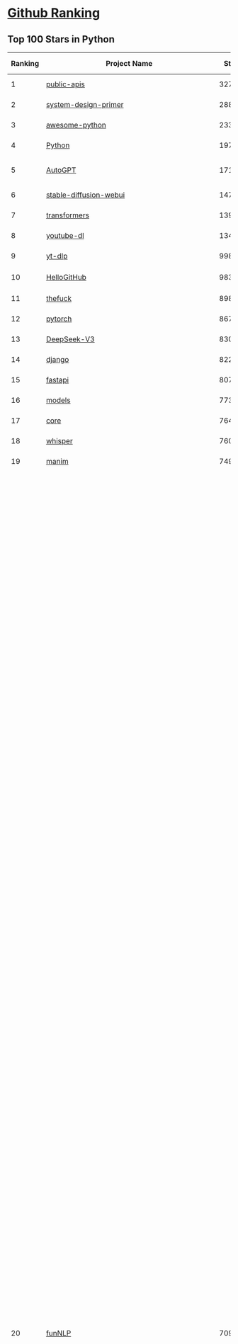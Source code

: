 [Github Ranking](../README.md)
==========

## Top 100 Stars in Python

| Ranking | Project Name | Stars | Forks | Language | Open Issues | Description | Last Commit |
| ------- | ------------ | ----- | ----- | -------- | ----------- | ----------- | ----------- |
| 1 | [public-apis](https://github.com/public-apis/public-apis) | 327246 | 34720 | Python | 48 | A collective list of free APIs | 2024-10-31T19:50:02Z |
| 2 | [system-design-primer](https://github.com/donnemartin/system-design-primer) | 288884 | 48084 | Python | 231 | Learn how to design large-scale systems. Prep for the system design interview.  Includes Anki flashcards. | 2024-12-02T01:10:39Z |
| 3 | [awesome-python](https://github.com/vinta/awesome-python) | 233612 | 25258 | Python | 0 | An opinionated list of awesome Python frameworks, libraries, software and resources. | 2024-08-11T17:10:18Z |
| 4 | [Python](https://github.com/TheAlgorithms/Python) | 197217 | 46254 | Python | 64 | All Algorithms implemented in Python | 2025-02-10T19:53:13Z |
| 5 | [AutoGPT](https://github.com/Significant-Gravitas/AutoGPT) | 171355 | 45031 | Python | 166 | AutoGPT is the vision of accessible AI for everyone, to use and to build on. Our mission is to provide the tools, so that you can focus on what matters. | 2025-02-12T04:02:57Z |
| 6 | [stable-diffusion-webui](https://github.com/AUTOMATIC1111/stable-diffusion-webui) | 147572 | 27584 | Python | 2296 | Stable Diffusion web UI | 2025-02-10T07:14:50Z |
| 7 | [transformers](https://github.com/huggingface/transformers) | 139064 | 27900 | Python | 997 | 🤗 Transformers: State-of-the-art Machine Learning for Pytorch, TensorFlow, and JAX. | 2025-02-11T22:55:27Z |
| 8 | [youtube-dl](https://github.com/ytdl-org/youtube-dl) | 134104 | 10199 | Python | 3698 | Command-line program to download videos from YouTube.com and other video sites | 2025-02-07T00:01:51Z |
| 9 | [yt-dlp](https://github.com/yt-dlp/yt-dlp) | 99832 | 7818 | Python | 1483 | A feature-rich command-line audio/video downloader | 2025-02-11T21:32:25Z |
| 10 | [HelloGitHub](https://github.com/521xueweihan/HelloGitHub) | 98343 | 9811 | Python | 188 | :octocat: 分享 GitHub 上有趣、入门级的开源项目。Share interesting, entry-level open source projects on GitHub. | 2025-01-27T03:53:33Z |
| 11 | [thefuck](https://github.com/nvbn/thefuck) | 89836 | 3622 | Python | 274 | Magnificent app which corrects your previous console command. | 2024-07-19T14:56:13Z |
| 12 | [pytorch](https://github.com/pytorch/pytorch) | 86749 | 23329 | Python | 14500 | Tensors and Dynamic neural networks in Python with strong GPU acceleration | 2025-02-12T04:05:14Z |
| 13 | [DeepSeek-V3](https://github.com/deepseek-ai/DeepSeek-V3) | 83006 | 13233 | Python | 100 | None | 2025-02-08T08:10:06Z |
| 14 | [django](https://github.com/django/django) | 82250 | 32221 | Python | 0 | The Web framework for perfectionists with deadlines. | 2025-02-11T17:38:58Z |
| 15 | [fastapi](https://github.com/fastapi/fastapi) | 80766 | 6930 | Python | 51 | FastAPI framework, high performance, easy to learn, fast to code, ready for production | 2025-02-11T11:35:01Z |
| 16 | [models](https://github.com/tensorflow/models) | 77359 | 45694 | Python | 1064 | Models and examples built with TensorFlow | 2025-02-11T07:56:18Z |
| 17 | [core](https://github.com/home-assistant/core) | 76451 | 32425 | Python | 2927 | :house_with_garden: Open source home automation that puts local control and privacy first. | 2025-02-12T01:36:58Z |
| 18 | [whisper](https://github.com/openai/whisper) | 76054 | 9087 | Python | 0 | Robust Speech Recognition via Large-Scale Weak Supervision | 2025-01-04T20:56:17Z |
| 19 | [manim](https://github.com/3b1b/manim) | 74927 | 6530 | Python | 435 | Animation engine for explanatory math videos | 2025-01-08T16:22:03Z |
| 20 | [funNLP](https://github.com/fighting41love/funNLP) | 70907 | 14667 | Python | 30 | 中英文敏感词、语言检测、中外手机/电话归属地/运营商查询、名字推断性别、手机号抽取、身份证抽取、邮箱抽取、中日文人名库、中文缩写库、拆字词典、词汇情感值、停用词、反动词表、暴恐词表、繁简体转换、英文模拟中文发音、汪峰歌词生成器、职业名称词库、同义词库、反义词库、否定词库、汽车品牌词库、汽车零件词库、连续英文切割、各种中文词向量、公司名字大全、古诗词库、IT词库、财经词库、成语词库、地名词库、历史名人词库、诗词词库、医学词库、饮食词库、法律词库、汽车词库、动物词库、中文聊天语料、中文谣言数据、百度中文问答数据集、句子相似度匹配算法集合、bert资源、文本生成&摘要相关工具、cocoNLP信息抽取工具、国内电话号码正则匹配、清华大学XLORE:中英文跨语言百科知识图谱、清华大学人工智能技术系列报告、自然语言生成、NLU太难了系列、自动对联数据及机器人、用户名黑名单列表、罪名法务名词及分类模型、微信公众号语料、cs224n深度学习自然语言处理课程、中文手写汉字识别、中文自然语言处理 语料/数据集、变量命名神器、分词语料库+代码、任务型对话英文数据集、ASR 语音数据集 + 基于深度学习的中文语音识别系统、笑声检测器、Microsoft多语言数字/单位/如日期时间识别包、中华新华字典数据库及api(包括常用歇后语、成语、词语和汉字)、文档图谱自动生成、SpaCy 中文模型、Common Voice语音识别数据集新版、神经网络关系抽取、基于bert的命名实体识别、关键词(Keyphrase)抽取包pke、基于医疗领域知识图谱的问答系统、基于依存句法与语义角色标注的事件三元组抽取、依存句法分析4万句高质量标注数据、cnocr：用来做中文OCR的Python3包、中文人物关系知识图谱项目、中文nlp竞赛项目及代码汇总、中文字符数据、speech-aligner: 从“人声语音”及其“语言文本”产生音素级别时间对齐标注的工具、AmpliGraph: 知识图谱表示学习(Python)库：知识图谱概念链接预测、Scattertext 文本可视化(python)、语言/知识表示工具：BERT & ERNIE、中文对比英文自然语言处理NLP的区别综述、Synonyms中文近义词工具包、HarvestText领域自适应文本挖掘工具（新词发现-情感分析-实体链接等）、word2word：(Python)方便易用的多语言词-词对集：62种语言/3,564个多语言对、语音识别语料生成工具：从具有音频/字幕的在线视频创建自动语音识别(ASR)语料库、构建医疗实体识别的模型（包含词典和语料标注）、单文档非监督的关键词抽取、Kashgari中使用gpt-2语言模型、开源的金融投资数据提取工具、文本自动摘要库TextTeaser: 仅支持英文、人民日报语料处理工具集、一些关于自然语言的基本模型、基于14W歌曲知识库的问答尝试--功能包括歌词接龙and已知歌词找歌曲以及歌曲歌手歌词三角关系的问答、基于Siamese bilstm模型的相似句子判定模型并提供训练数据集和测试数据集、用Transformer编解码模型实现的根据Hacker News文章标题自动生成评论、用BERT进行序列标记和文本分类的模板代码、LitBank：NLP数据集——支持自然语言处理和计算人文学科任务的100部带标记英文小说语料、百度开源的基准信息抽取系统、虚假新闻数据集、Facebook: LAMA语言模型分析，提供Transformer-XL/BERT/ELMo/GPT预训练语言模型的统一访问接口、CommonsenseQA：面向常识的英文QA挑战、中文知识图谱资料、数据及工具、各大公司内部里大牛分享的技术文档 PDF 或者 PPT、自然语言生成SQL语句（英文）、中文NLP数据增强（EDA）工具、英文NLP数据增强工具 、基于医药知识图谱的智能问答系统、京东商品知识图谱、基于mongodb存储的军事领域知识图谱问答项目、基于远监督的中文关系抽取、语音情感分析、中文ULMFiT-情感分析-文本分类-语料及模型、一个拍照做题程序、世界各国大规模人名库、一个利用有趣中文语料库 qingyun 训练出来的中文聊天机器人、中文聊天机器人seqGAN、省市区镇行政区划数据带拼音标注、教育行业新闻语料库包含自动文摘功能、开放了对话机器人-知识图谱-语义理解-自然语言处理工具及数据、中文知识图谱：基于百度百科中文页面-抽取三元组信息-构建中文知识图谱、masr: 中文语音识别-提供预训练模型-高识别率、Python音频数据增广库、中文全词覆盖BERT及两份阅读理解数据、ConvLab：开源多域端到端对话系统平台、中文自然语言处理数据集、基于最新版本rasa搭建的对话系统、基于TensorFlow和BERT的管道式实体及关系抽取、一个小型的证券知识图谱/知识库、复盘所有NLP比赛的TOP方案、OpenCLaP：多领域开源中文预训练语言模型仓库、UER：基于不同语料+编码器+目标任务的中文预训练模型仓库、中文自然语言处理向量合集、基于金融-司法领域(兼有闲聊性质)的聊天机器人、g2pC：基于上下文的汉语读音自动标记模块、Zincbase 知识图谱构建工具包、诗歌质量评价/细粒度情感诗歌语料库、快速转化「中文数字」和「阿拉伯数字」、百度知道问答语料库、基于知识图谱的问答系统、jieba_fast 加速版的jieba、正则表达式教程、中文阅读理解数据集、基于BERT等最新语言模型的抽取式摘要提取、Python利用深度学习进行文本摘要的综合指南、知识图谱深度学习相关资料整理、维基大规模平行文本语料、StanfordNLP 0.2.0：纯Python版自然语言处理包、NeuralNLP-NeuralClassifier：腾讯开源深度学习文本分类工具、端到端的封闭域对话系统、中文命名实体识别：NeuroNER vs. BertNER、新闻事件线索抽取、2019年百度的三元组抽取比赛：“科学空间队”源码、基于依存句法的开放域文本知识三元组抽取和知识库构建、中文的GPT2训练代码、ML-NLP - 机器学习(Machine Learning)NLP面试中常考到的知识点和代码实现、nlp4han:中文自然语言处理工具集(断句/分词/词性标注/组块/句法分析/语义分析/NER/N元语法/HMM/代词消解/情感分析/拼写检查、XLM：Facebook的跨语言预训练语言模型、用基于BERT的微调和特征提取方法来进行知识图谱百度百科人物词条属性抽取、中文自然语言处理相关的开放任务-数据集-当前最佳结果、CoupletAI - 基于CNN+Bi-LSTM+Attention 的自动对对联系统、抽象知识图谱、MiningZhiDaoQACorpus - 580万百度知道问答数据挖掘项目、brat rapid annotation tool: 序列标注工具、大规模中文知识图谱数据：1.4亿实体、数据增强在机器翻译及其他nlp任务中的应用及效果、allennlp阅读理解:支持多种数据和模型、PDF表格数据提取工具 、 Graphbrain：AI开源软件库和科研工具，目的是促进自动意义提取和文本理解以及知识的探索和推断、简历自动筛选系统、基于命名实体识别的简历自动摘要、中文语言理解测评基准，包括代表性的数据集&基准模型&语料库&排行榜、树洞 OCR 文字识别 、从包含表格的扫描图片中识别表格和文字、语声迁移、Python口语自然语言处理工具集(英文)、 similarity：相似度计算工具包，java编写、海量中文预训练ALBERT模型 、Transformers 2.0 、基于大规模音频数据集Audioset的音频增强 、Poplar：网页版自然语言标注工具、图片文字去除，可用于漫画翻译 、186种语言的数字叫法库、Amazon发布基于知识的人-人开放领域对话数据集 、中文文本纠错模块代码、繁简体转换 、 Python实现的多种文本可读性评价指标、类似于人名/地名/组织机构名的命名体识别数据集 、东南大学《知识图谱》研究生课程(资料)、. 英文拼写检查库 、 wwsearch是企业微信后台自研的全文检索引擎、CHAMELEON：深度学习新闻推荐系统元架构 、 8篇论文梳理BERT相关模型进展与反思、DocSearch：免费文档搜索引擎、 LIDA：轻量交互式对话标注工具 、aili - the fastest in-memory index in the East 东半球最快并发索引 、知识图谱车音工作项目、自然语言生成资源大全 、中日韩分词库mecab的Python接口库、中文文本摘要/关键词提取、汉字字符特征提取器 (featurizer)，提取汉字的特征（发音特征、字形特征）用做深度学习的特征、中文生成任务基准测评 、中文缩写数据集、中文任务基准测评 - 代表性的数据集-基准(预训练)模型-语料库-baseline-工具包-排行榜、PySS3：面向可解释AI的SS3文本分类器机器可视化工具 、中文NLP数据集列表、COPE - 格律诗编辑程序、doccano：基于网页的开源协同多语言文本标注工具 、PreNLP：自然语言预处理库、简单的简历解析器，用来从简历中提取关键信息、用于中文闲聊的GPT2模型：GPT2-chitchat、基于检索聊天机器人多轮响应选择相关资源列表(Leaderboards、Datasets、Papers)、(Colab)抽象文本摘要实现集锦(教程 、词语拼音数据、高效模糊搜索工具、NLP数据增广资源集、微软对话机器人框架 、 GitHub Typo Corpus：大规模GitHub多语言拼写错误/语法错误数据集、TextCluster：短文本聚类预处理模块 Short text cluster、面向语音识别的中文文本规范化、BLINK：最先进的实体链接库、BertPunc：基于BERT的最先进标点修复模型、Tokenizer：快速、可定制的文本词条化库、中文语言理解测评基准，包括代表性的数据集、基准(预训练)模型、语料库、排行榜、spaCy 医学文本挖掘与信息提取 、 NLP任务示例项目代码集、 python拼写检查库、chatbot-list - 行业内关于智能客服、聊天机器人的应用和架构、算法分享和介绍、语音质量评价指标(MOSNet, BSSEval, STOI, PESQ, SRMR)、 用138GB语料训练的法文RoBERTa预训练语言模型 、BERT-NER-Pytorch：三种不同模式的BERT中文NER实验、无道词典 - 有道词典的命令行版本，支持英汉互查和在线查询、2019年NLP亮点回顾、 Chinese medical dialogue data 中文医疗对话数据集 、最好的汉字数字(中文数字)-阿拉伯数字转换工具、 基于百科知识库的中文词语多词义/义项获取与特定句子词语语义消歧、awesome-nlp-sentiment-analysis - 情感分析、情绪原因识别、评价对象和评价词抽取、LineFlow：面向所有深度学习框架的NLP数据高效加载器、中文医学NLP公开资源整理 、MedQuAD：(英文)医学问答数据集、将自然语言数字串解析转换为整数和浮点数、Transfer Learning in Natural Language Processing (NLP) 、面向语音识别的中文/英文发音辞典、Tokenizers：注重性能与多功能性的最先进分词器、CLUENER 细粒度命名实体识别 Fine Grained Named Entity Recognition、 基于BERT的中文命名实体识别、中文谣言数据库、NLP数据集/基准任务大列表、nlp相关的一些论文及代码, 包括主题模型、词向量(Word Embedding)、命名实体识别(NER)、文本分类(Text Classificatin)、文本生成(Text Generation)、文本相似性(Text Similarity)计算等，涉及到各种与nlp相关的算法，基于keras和tensorflow 、Python文本挖掘/NLP实战示例、 Blackstone：面向非结构化法律文本的spaCy pipeline和NLP模型通过同义词替换实现文本“变脸” 、中文 预训练 ELECTREA 模型: 基于对抗学习 pretrain Chinese Model 、albert-chinese-ner - 用预训练语言模型ALBERT做中文NER 、基于GPT2的特定主题文本生成/文本增广、开源预训练语言模型合集、多语言句向量包、编码、标记和实现：一种可控高效的文本生成方法、 英文脏话大列表 、attnvis：GPT2、BERT等transformer语言模型注意力交互可视化、CoVoST：Facebook发布的多语种语音-文本翻译语料库，包括11种语言(法语、德语、荷兰语、俄语、西班牙语、意大利语、土耳其语、波斯语、瑞典语、蒙古语和中文)的语音、文字转录及英文译文、Jiagu自然语言处理工具 - 以BiLSTM等模型为基础，提供知识图谱关系抽取 中文分词 词性标注 命名实体识别 情感分析 新词发现 关键词 文本摘要 文本聚类等功能、用unet实现对文档表格的自动检测，表格重建、NLP事件提取文献资源列表 、 金融领域自然语言处理研究资源大列表、CLUEDatasetSearch - 中英文NLP数据集：搜索所有中文NLP数据集，附常用英文NLP数据集 、medical_NER - 中文医学知识图谱命名实体识别 、(哈佛)讲因果推理的免费书、知识图谱相关学习资料/数据集/工具资源大列表、Forte：灵活强大的自然语言处理pipeline工具集 、Python字符串相似性算法库、PyLaia：面向手写文档分析的深度学习工具包、TextFooler：针对文本分类/推理的对抗文本生成模块、Haystack：灵活、强大的可扩展问答(QA)框架、中文关键短语抽取工具 | 2024-05-10T07:38:24Z |
| 21 | [flask](https://github.com/pallets/flask) | 68768 | 16285 | Python | 2 | The Python micro framework for building web applications. | 2025-01-05T17:10:05Z |
| 22 | [screenshot-to-code](https://github.com/abi/screenshot-to-code) | 68215 | 8366 | Python | 89 | Drop in a screenshot and convert it to clean code (HTML/Tailwind/React/Vue) | 2025-02-04T16:05:42Z |
| 23 | [devops-exercises](https://github.com/bregman-arie/devops-exercises) | 67711 | 15142 | Python | 32 | Linux, Jenkins, AWS, SRE, Prometheus, Docker, Python, Ansible, Git, Kubernetes, Terraform, OpenStack, SQL, NoSQL, Azure, GCP, DNS, Elastic, Network, Virtualization. DevOps Interview Questions | 2025-01-25T17:57:43Z |
| 24 | [gpt_academic](https://github.com/binary-husky/gpt_academic) | 67428 | 8268 | Python | 229 | 为GPT/GLM等LLM大语言模型提供实用化交互接口，特别优化论文阅读/润色/写作体验，模块化设计，支持自定义快捷按钮&函数插件，支持Python和C++等项目剖析&自译解功能，PDF/LaTex论文翻译&总结功能，支持并行问询多种LLM模型，支持chatglm3等本地模型。接入通义千问, deepseekcoder, 讯飞星火, 文心一言, llama2, rwkv, claude2, moss等。 | 2025-02-09T12:27:01Z |
| 25 | [awesome-machine-learning](https://github.com/josephmisiti/awesome-machine-learning) | 66908 | 14779 | Python | 0 | A curated list of awesome Machine Learning frameworks, libraries and software. | 2024-12-16T21:26:20Z |
| 26 | [ComfyUI](https://github.com/comfyanonymous/ComfyUI) | 66729 | 7142 | Python | 1916 | The most powerful and modular diffusion model GUI, api and backend with a graph/nodes interface. | 2025-02-11T22:17:08Z |
| 27 | [d2l-zh](https://github.com/d2l-ai/d2l-zh) | 65678 | 11247 | Python | 0 | 《动手学深度学习》：面向中文读者、能运行、可讨论。中英文版被70多个国家的500多所大学用于教学。 | 2024-07-30T09:32:19Z |
| 28 | [cpython](https://github.com/python/cpython) | 65209 | 31084 | Python | 7214 | The Python programming language | 2025-02-12T01:53:29Z |
| 29 | [ansible](https://github.com/ansible/ansible) | 63974 | 23970 | Python | 538 | Ansible is a radically simple IT automation platform that makes your applications and systems easier to deploy and maintain. Automate everything from code deployment to network configuration to cloud management, in a language that approaches plain English, using SSH, with no agents to install on remote systems. https://docs.ansible.com. | 2025-02-11T20:00:43Z |
| 30 | [gpt4free](https://github.com/xtekky/gpt4free) | 63433 | 13536 | Python | 60 | The official gpt4free repository \| various collection of powerful language models \| o3 mini and deepseek r1 | 2025-02-11T17:58:56Z |
| 31 | [PayloadsAllTheThings](https://github.com/swisskyrepo/PayloadsAllTheThings) | 63116 | 14970 | Python | 0 | A list of useful payloads and bypass for Web Application Security and Pentest/CTF | 2025-02-09T20:37:54Z |
| 32 | [keras](https://github.com/keras-team/keras) | 62501 | 19499 | Python | 221 | Deep Learning for humans | 2025-02-11T05:14:52Z |
| 33 | [sherlock](https://github.com/sherlock-project/sherlock) | 62344 | 7180 | Python | 89 | Hunt down social media accounts by username across social networks | 2025-02-03T08:47:52Z |
| 34 | [scikit-learn](https://github.com/scikit-learn/scikit-learn) | 61040 | 25577 | Python | 1557 | scikit-learn: machine learning in Python | 2025-02-11T18:58:01Z |
| 35 | [annotated_deep_learning_paper_implementations](https://github.com/labmlai/annotated_deep_learning_paper_implementations) | 58470 | 5951 | Python | 30 | 🧑‍🏫 60+ Implementations/tutorials of deep learning papers with side-by-side notes 📝; including transformers (original, xl, switch, feedback, vit, ...), optimizers (adam, adabelief, sophia, ...), gans(cyclegan, stylegan2, ...), 🎮 reinforcement learning (ppo, dqn), capsnet, distillation, ... 🧠 | 2024-08-24T09:18:59Z |
| 36 | [new-pac](https://github.com/Alvin9999/new-pac) | 58463 | 9722 | Python | 418 | 翻墙-科学上网、自由上网、免费科学上网、免费翻墙、fanqiang、油管youtube/视频下载、软件、VPN、一键翻墙浏览器，vps一键搭建翻墙服务器脚本/教程，免费shadowsocks/ss/ssr/v2ray/goflyway账号/节点，翻墙梯子，电脑、手机、iOS、安卓、windows、Mac、Linux、路由器翻墙、科学上网、youtube视频下载、youtube油管镜像/免翻墙网站、美区apple id共享账号、翻墙-科学上网-梯子 | 2025-02-12T04:02:23Z |
| 37 | [open-interpreter](https://github.com/OpenInterpreter/open-interpreter) | 58262 | 4989 | Python | 205 | A natural language interface for computers | 2025-01-24T13:02:04Z |
| 38 | [localstack](https://github.com/localstack/localstack) | 57639 | 4080 | Python | 265 | 💻 A fully functional local AWS cloud stack. Develop and test your cloud & Serverless apps offline | 2025-02-11T19:31:46Z |
| 39 | [llama](https://github.com/meta-llama/llama) | 57562 | 9691 | Python | 420 | Inference code for Llama models | 2025-01-26T21:42:26Z |
| 40 | [private-gpt](https://github.com/zylon-ai/private-gpt) | 55183 | 7413 | Python | 240 | Interact with your documents using the power of GPT, 100% privately, no data leaks | 2024-11-13T19:30:32Z |
| 41 | [you-get](https://github.com/soimort/you-get) | 54639 | 9703 | Python | 0 | :arrow_double_down: Dumb downloader that scrapes the web | 2025-01-04T02:13:08Z |
| 42 | [scrapy](https://github.com/scrapy/scrapy) | 54120 | 10646 | Python | 432 | Scrapy, a fast high-level web crawling & scraping framework for Python. | 2025-02-11T18:45:21Z |
| 43 | [face_recognition](https://github.com/ageitgey/face_recognition) | 54098 | 13547 | Python | 758 | The world's simplest facial recognition api for Python and the command line | 2024-08-21T06:22:36Z |
| 44 | [Real-Time-Voice-Cloning](https://github.com/CorentinJ/Real-Time-Voice-Cloning) | 53482 | 8889 | Python | 199 | Clone a voice in 5 seconds to generate arbitrary speech in real-time | 2024-08-14T19:54:03Z |
| 45 | [faceswap](https://github.com/deepfakes/faceswap) | 53229 | 13314 | Python | 28 | Deepfakes Software For All | 2024-11-19T23:13:32Z |
| 46 | [gpt-engineer](https://github.com/AntonOsika/gpt-engineer) | 53073 | 6923 | Python | 18 | Platform to experiment with the AI Software Engineer. Terminal based. NOTE: Very different from https://gptengineer.app | 2024-11-17T22:47:32Z |
| 47 | [requests](https://github.com/psf/requests) | 52481 | 9365 | Python | 187 | A simple, yet elegant, HTTP library. | 2025-02-10T21:13:27Z |
| 48 | [yolov5](https://github.com/ultralytics/yolov5) | 52293 | 16654 | Python | 196 | YOLOv5 🚀 in PyTorch > ONNX > CoreML > TFLite | 2025-01-30T16:42:48Z |
| 49 | [openpilot](https://github.com/commaai/openpilot) | 52214 | 9422 | Python | 112 | openpilot is an operating system for robotics. Currently, it upgrades the driver assistance system on 275+ supported cars. | 2025-02-12T04:02:18Z |
| 50 | [hackingtool](https://github.com/Z4nzu/hackingtool) | 51539 | 5554 | Python | 43 | ALL IN ONE Hacking Tool For Hackers | 2024-07-31T13:30:04Z |
| 51 | [rich](https://github.com/Textualize/rich) | 50655 | 1778 | Python | 194 | Rich is a Python library for rich text and beautiful formatting in the terminal. | 2024-12-02T16:01:57Z |
| 52 | [grok-1](https://github.com/xai-org/grok-1) | 49900 | 8337 | Python | 77 | Grok open release | 2024-08-30T04:17:25Z |
| 53 | [langflow](https://github.com/langflow-ai/langflow) | 47377 | 5197 | Python | 273 | Langflow is a low-code app builder for RAG and multi-agent AI applications. It’s Python-based and agnostic to any model, API, or database. | 2025-02-12T03:19:12Z |
| 54 | [professional-programming](https://github.com/charlax/professional-programming) | 47295 | 3750 | Python | 0 | A collection of learning resources for curious software engineers | 2025-02-10T13:42:42Z |
| 55 | [big-list-of-naughty-strings](https://github.com/minimaxir/big-list-of-naughty-strings) | 46947 | 2153 | Python | 69 | The Big List of Naughty Strings is a list of strings which have a high probability of causing issues when used as user-input data. | 2024-04-18T03:26:59Z |
| 56 | [PaddleOCR](https://github.com/PaddlePaddle/PaddleOCR) | 46333 | 7990 | Python | 37 | Awesome multilingual OCR toolkits based on PaddlePaddle (practical ultra lightweight OCR system, support 80+ languages recognition, provide data annotation and synthesis tools, support training and deployment among server, mobile, embedded and IoT devices) | 2025-02-11T03:54:22Z |
| 57 | [MetaGPT](https://github.com/geekan/MetaGPT) | 46096 | 5493 | Python | 44 | 🌟 The Multi-Agent Framework: First AI Software Company, Towards Natural Language Programming | 2025-02-12T02:52:01Z |
| 58 | [OpenHands](https://github.com/All-Hands-AI/OpenHands) | 45743 | 5056 | Python | 245 | 🙌 OpenHands: Code Less, Make More | 2025-02-11T22:30:41Z |
| 59 | [pandas](https://github.com/pandas-dev/pandas) | 44526 | 18205 | Python | 3609 | Flexible and powerful data analysis / manipulation library for Python, providing labeled data structures similar to R data.frame objects, statistical functions, and much more | 2025-02-12T02:28:08Z |
| 60 | [30-Days-Of-Python](https://github.com/Asabeneh/30-Days-Of-Python) | 44405 | 8501 | Python | 51 | 30 days of Python programming challenge is a step-by-step guide to learn the Python programming language in 30 days. This challenge may take more than100 days, follow your own pace.  These videos may help too: https://www.youtube.com/channel/UC7PNRuno1rzYPb1xLa4yktw | 2025-02-11T09:58:01Z |
| 61 | [Deep-Live-Cam](https://github.com/hacksider/Deep-Live-Cam) | 43784 | 6403 | Python | 7 | real time face swap and one-click video deepfake with only a single image | 2025-02-09T06:17:49Z |
| 62 | [Fooocus](https://github.com/lllyasviel/Fooocus) | 43155 | 6394 | Python | 197 | Focus on prompting and generating | 2025-01-24T10:55:35Z |
| 63 | [text-generation-webui](https://github.com/oobabooga/text-generation-webui) | 42400 | 5485 | Python | 208 | A Gradio web UI for Large Language Models with support for multiple inference backends. | 2025-02-10T20:54:16Z |
| 64 | [ChatGLM-6B](https://github.com/THUDM/ChatGLM-6B) | 41030 | 5242 | Python | 556 | ChatGLM-6B: An Open Bilingual Dialogue Language Model \| 开源双语对话语言模型 | 2024-06-27T04:05:25Z |
| 65 | [python-patterns](https://github.com/faif/python-patterns) | 40907 | 6955 | Python | 11 | A collection of design patterns/idioms in Python | 2024-09-05T20:53:59Z |
| 66 | [odoo](https://github.com/odoo/odoo) | 40534 | 26308 | Python | 3004 | Odoo. Open Source Apps To Grow Your Business. | 2025-02-12T03:32:11Z |
| 67 | [diagrams](https://github.com/mingrammer/diagrams) | 40257 | 2585 | Python | 306 | :art: Diagram as Code for prototyping cloud system architectures | 2025-02-11T07:01:44Z |
| 68 | [GPT-SoVITS](https://github.com/RVC-Boss/GPT-SoVITS) | 40252 | 4505 | Python | 687 | 1 min voice data can also be used to train a good TTS model! (few shot voice cloning) | 2025-02-12T04:02:47Z |
| 69 | [LLaMA-Factory](https://github.com/hiyouga/LLaMA-Factory) | 40115 | 4919 | Python | 267 | Unified Efficient Fine-Tuning of 100+ LLMs & VLMs (ACL 2024) | 2025-02-11T16:23:00Z |
| 70 | [ailearning](https://github.com/apachecn/ailearning) | 40062 | 11500 | Python | 2 | AiLearning：数据分析+机器学习实战+线性代数+PyTorch+NLTK+TF2 | 2024-11-12T16:21:55Z |
| 71 | [stablediffusion](https://github.com/Stability-AI/stablediffusion) | 40044 | 5139 | Python | 243 | High-Resolution Image Synthesis with Latent Diffusion Models | 2024-10-10T21:28:57Z |
| 72 | [sentry](https://github.com/getsentry/sentry) | 39988 | 4261 | Python | 2054 | Developer-first error tracking and performance monitoring | 2025-02-12T03:20:22Z |
| 73 | [black](https://github.com/psf/black) | 39561 | 2521 | Python | 344 | The uncompromising Python code formatter | 2025-02-07T02:59:16Z |
| 74 | [nanoGPT](https://github.com/karpathy/nanoGPT) | 39237 | 6399 | Python | 218 | The simplest, fastest repository for training/finetuning medium-sized GPTs. | 2024-12-09T23:53:04Z |
| 75 | [autogen](https://github.com/microsoft/autogen) | 39233 | 5758 | Python | 532 | A programming framework for agentic AI 🤖 PyPi: autogen-agentchat Discord: https://aka.ms/autogen-discord Office Hour: https://aka.ms/autogen-officehour | 2025-02-12T04:01:05Z |
| 76 | [ColossalAI](https://github.com/hpcaitech/ColossalAI) | 39065 | 4365 | Python | 400 | Making large AI models cheaper, faster and more accessible | 2025-02-12T03:54:55Z |
| 77 | [cheat.sh](https://github.com/chubin/cheat.sh) | 38920 | 1808 | Python | 122 | the only cheat sheet you need | 2025-02-01T13:32:00Z |
| 78 | [llama_index](https://github.com/run-llama/llama_index) | 38794 | 5541 | Python | 636 | LlamaIndex is the leading framework for building LLM-powered agents over your data. | 2025-02-12T02:52:45Z |
| 79 | [Deep-Learning-Papers-Reading-Roadmap](https://github.com/floodsung/Deep-Learning-Papers-Reading-Roadmap) | 38730 | 7343 | Python | 50 | Deep Learning papers reading roadmap for anyone who are eager to learn this amazing tech! | 2022-11-27T13:18:32Z |
| 80 | [airflow](https://github.com/apache/airflow) | 38700 | 14627 | Python | 1099 | Apache Airflow - A platform to programmatically author, schedule, and monitor workflows | 2025-02-12T02:55:47Z |
| 81 | [bert](https://github.com/google-research/bert) | 38633 | 9656 | Python | 790 | TensorFlow code and pre-trained models for BERT | 2024-07-23T23:39:41Z |
| 82 | [mitmproxy](https://github.com/mitmproxy/mitmproxy) | 37856 | 4103 | Python | 325 | An interactive TLS-capable intercepting HTTP proxy for penetration testers and software developers. | 2025-02-09T11:27:08Z |
| 83 | [FastChat](https://github.com/lm-sys/FastChat) | 37738 | 4615 | Python | 795 | An open platform for training, serving, and evaluating large language models. Release repo for Vicuna and Chatbot Arena. | 2025-02-11T06:10:23Z |
| 84 | [TTS](https://github.com/coqui-ai/TTS) | 37555 | 4692 | Python | 16 | 🐸💬 - a deep learning toolkit for Text-to-Speech, battle-tested in research and production | 2024-08-16T12:07:14Z |
| 85 | [vllm](https://github.com/vllm-project/vllm) | 37389 | 5622 | Python | 1230 | A high-throughput and memory-efficient inference and serving engine for LLMs | 2025-02-12T01:32:17Z |
| 86 | [streamlit](https://github.com/streamlit/streamlit) | 37352 | 3222 | Python | 949 | Streamlit — A faster way to build and share data apps. | 2025-02-12T00:42:03Z |
| 87 | [quivr](https://github.com/QuivrHQ/quivr) | 37268 | 3624 | Python | 34 | Opiniated RAG for integrating GenAI in your apps 🧠   Focus on your product rather than the RAG. Easy integration in existing products with customisation!  Any LLM: GPT4, Groq, Llama. Any Vectorstore: PGVector, Faiss. Any Files. Anyway you want.  | 2025-02-11T16:34:15Z |
| 88 | [Open-Assistant](https://github.com/LAION-AI/Open-Assistant) | 37216 | 3259 | Python | 226 | OpenAssistant is a chat-based assistant that understands tasks, can interact with third-party systems, and retrieve information dynamically to do so. | 2024-08-17T01:55:35Z |
| 89 | [WeChatMsg](https://github.com/LC044/WeChatMsg) | 37106 | 3829 | Python | 58 | 提取微信聊天记录，将其导出成HTML、Word、Excel文档永久保存，对聊天记录进行分析生成年度聊天报告，用聊天数据训练专属于个人的AI聊天助手 | 2025-01-02T13:14:29Z |
| 90 | [python-cheatsheet](https://github.com/gto76/python-cheatsheet) | 36829 | 6521 | Python | 5 | Comprehensive Python Cheatsheet | 2025-02-09T17:21:48Z |
| 91 | [interview_internal_reference](https://github.com/0voice/interview_internal_reference) | 36772 | 9452 | Python | 28 | 2023年最新总结，阿里，腾讯，百度，美团，头条等技术面试题目，以及答案，专家出题人分析汇总。 | 2024-05-20T12:04:02Z |
| 92 | [DeepSpeed](https://github.com/deepspeedai/DeepSpeed) | 36680 | 4230 | Python | 999 | DeepSpeed is a deep learning optimization library that makes distributed training and inference easy, efficient, and effective. | 2025-02-12T01:16:27Z |
| 93 | [ultralytics](https://github.com/ultralytics/ultralytics) | 36395 | 7017 | Python | 721 | Ultralytics YOLO11 🚀 | 2025-02-11T07:41:19Z |
| 94 | [GFPGAN](https://github.com/TencentARC/GFPGAN) | 36296 | 6017 | Python | 352 | GFPGAN aims at developing Practical Algorithms for Real-world Face Restoration. | 2024-07-26T18:44:02Z |
| 95 | [OpenBB](https://github.com/OpenBB-finance/OpenBB) | 36095 | 3277 | Python | 36 | Investment Research for Everyone, Everywhere. | 2025-02-12T00:47:33Z |
| 96 | [freqtrade](https://github.com/freqtrade/freqtrade) | 36079 | 7049 | Python | 34 | Free, open source crypto trading bot | 2025-02-11T20:13:57Z |
| 97 | [wtfpython](https://github.com/satwikkansal/wtfpython) | 36002 | 2668 | Python | 72 | What the f*ck Python? 😱 | 2025-01-16T18:18:13Z |
| 98 | [gradio](https://github.com/gradio-app/gradio) | 35957 | 2702 | Python | 438 | Build and share delightful machine learning apps, all in Python. 🌟 Star to support our work! | 2025-02-12T02:07:02Z |
| 99 | [DragGAN](https://github.com/XingangPan/DragGAN) | 35848 | 3456 | Python | 144 | Official Code for DragGAN (SIGGRAPH 2023) | 2024-05-18T17:51:40Z |
| 100 | [MockingBird](https://github.com/babysor/MockingBird) | 35751 | 5224 | Python | 475 | 🚀AI拟声: 5秒内克隆您的声音并生成任意语音内容 Clone a voice in 5 seconds to generate arbitrary speech in real-time | 2024-11-15T05:00:29Z |

